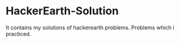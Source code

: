 # HackerEarth-Solution
It contains my solutions of hackerearth problems. Problems which i practiced.
